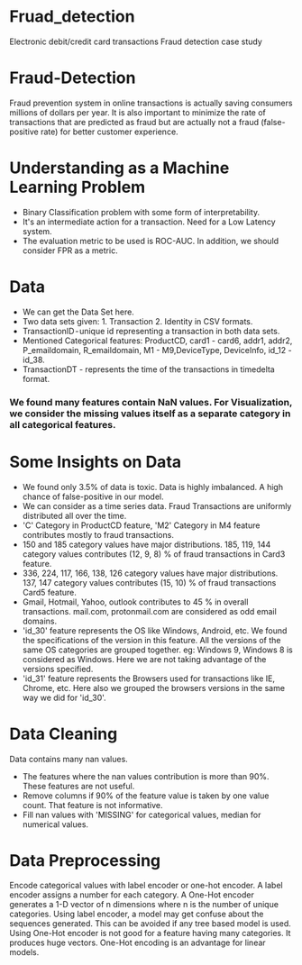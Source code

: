 # Fruad_detection
Electronic debit/credit card transactions Fraud detection case study

# Fraud-Detection
Fraud prevention system in online transactions is actually saving consumers millions of dollars per year. It is also important to minimize the rate of transactions that are predicted as fraud but are actually not a fraud (false-positive rate) for better customer experience.

# Understanding as a Machine Learning Problem
* Binary Classification problem with some form of interpretability.
* It's an intermediate action for a transaction. Need for a Low Latency system.
* The evaluation metric to be used is ROC-AUC. In addition, we should consider FPR as a metric.

# Data
* We can get the Data Set here.
* Two data sets given: 1. Transaction 2. Identity in CSV formats.
* TransactionID - unique id representing a transaction in both data sets.
* Mentioned Categorical features: ProductCD, card1 - card6, addr1, addr2, P_emaildomain, R_emaildomain, M1 - M9,DeviceType, DeviceInfo, id_12 - id_38.
* TransactionDT - represents the time of the transactions in timedelta format.

### We found many features contain NaN values. For Visualization, we consider the missing values itself as a separate category in all categorical features.

# Some Insights on Data

* We found only 3.5% of data is toxic. Data is highly imbalanced. A high chance of false-positive in our model.
* We can consider as a time series data. Fraud Transactions are uniformly distributed all over the time.
* 'C' Category in ProductCD feature, 'M2' Category in M4 feature contributes mostly to fraud transactions.
* 150 and 185 category values have major distributions. 185, 119, 144 category values contributes (12, 9, 8) % of fraud transactions in Card3 feature.
* 336, 224, 117, 166, 138, 126 category values have major distributions. 137, 147 category values contributes (15, 10) % of fraud transactions Card5 feature.
* Gmail, Hotmail, Yahoo, outlook contributes to 45 % in overall transactions. mail.com, protonmail.com are considered as odd email domains.
* 'id_30' feature represents the OS like Windows, Android, etc. We found the specifications of the version in this feature. All the versions of the same OS categories are grouped together. eg: Windows 9, Windows 8 is considered as Windows. Here we are not taking advantage of the versions specified.
* 'id_31' feature represents the Browsers used for transactions like IE, Chrome, etc. Here also we grouped the browsers versions in the same way we did for 'id_30'.

# Data Cleaning
Data contains many nan values. 
* The features where the nan values contribution is more than 90%. These features are not useful.
* Remove columns if 90% of the feature value is taken by one value count. That feature is not informative.
* Fill nan values with 'MISSING' for categorical values, median for numerical values.

# Data Preprocessing
Encode categorical values with label encoder or one-hot encoder. A label encoder assigns a number for each category. A One-Hot encoder generates a 1-D vector of n dimensions where n is the number of unique categories. Using label encoder, a model may get confuse about the sequences generated. This can be avoided if any tree based model is used. Using One-Hot encoder is not good for a feature having many categories. It produces huge vectors. One-Hot encoding is an advantage for linear models.

